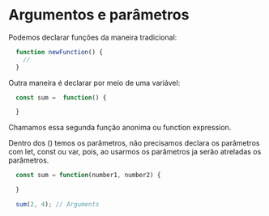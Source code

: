 # Argumentos e parâmetros 

Podemos declarar funções da maneira tradicional:

```Javascript
  function newFunction() {
    //
  }
```

Outra maneira é declarar por meio de uma variável:

```Javascript
  const sum =  function() {

  }
```

Chamamos essa segunda função anonima ou function expression.

Dentro dos () temos os parâmetros, não precisamos declara os parâmetros com let, const ou var, pois, ao usarmos os parâmetros ja serão atreladas os parâmetros.

```Javascript
  const sum = function(number1, number2) {

  }

  sum(2, 4); // Arguments
```

